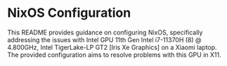 # NixOS Configuration

This README provides guidance on configuring NixOS, specifically addressing the issues with Intel GPU 11th Gen Intel i7-11370H (8) @ 4.800GHz, Intel TigerLake-LP GT2 [Iris Xe Graphics] on a Xiaomi laptop. The provided configuration aims to resolve problems with this GPU in X11.
